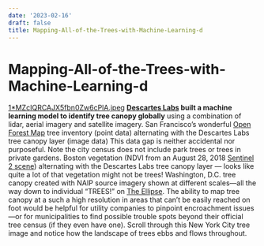 ```yaml
---
date: '2023-02-16'
draft: false
title: Mapping-All-of-the-Trees-with-Machine-Learning-d
---
```


# Mapping-All-of-the-Trees-with-Machine-Learning-d

[1*MZcIQRCAJX5fbn0Zw6cPlA.jpeg](Mapping%20All%20of%20the%20Trees%20with%20Machine%20Learning%20-%20d%20b1278e65ef0743caa067337c00fd9604/1MZcIQRCAJX5fbn0Zw6cPlA.jpeg)
**[Descartes Labs](https://www.descarteslabs.com/) built a machine learning model to identify tree canopy globally** using a combination of lidar, aerial imagery and satellite imagery.
San Francisco’s wonderful [Open Forest Map](https://www.opentreemap.org/urbanforestmap/map/) tree inventory (point data) alternating with the Descartes Labs tree canopy layer (image data)
This data gap is neither accidental nor purposeful.
Note the city census does not include park trees or trees in private gardens.
Boston vegetation (NDVI from an August 28, 2018 [Sentinel 2 scene](https://apps.sentinel-hub.com/eo-browser/?lat=42.34782&lng=-71.06859&zoom=14&time=2018-08-28&preset=3_NDVI&datasource=Sentinel-2%20L1C)) alternating with the Descartes Labs tree canopy layer — looks like quite a lot of that vegetation might not be trees!
Washington, D.C. tree canopy created with NAIP source imagery shown at different scales—all the way down to individual “TREES!” on [The Ellipse](https://en.wikipedia.org/wiki/The_Ellipse).
The ability to map tree canopy at a such a high resolution in areas that can’t be easily reached on foot would be helpful for utility companies to pinpoint encroachment issues—or for municipalities to find possible trouble spots beyond their official tree census (if they even have one).
Scroll through this New York City tree image and notice how the landscape of trees ebbs and flows throughout.
